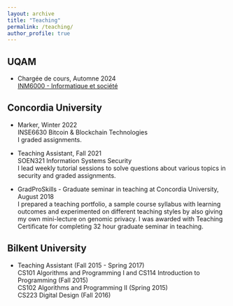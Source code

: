 ```yaml
---
layout: archive
title: "Teaching"
permalink: /teaching/
author_profile: true
---
```

## UQAM
* Chargée de cours, Automne 2024 <br/>
[INM6000 - Informatique et société](https://info.uqam.ca/plan_cours/Automne%202024/INM6000.html) <br/>

## Concordia University
* Marker, Winter 2022 <br/>
INSE6630  Bitcoin & Blockchain Technologies <br/>
I graded assignments. 

* Teaching Assistant, Fall 2021 <br/>
SOEN321 Information Systems Security <br/>
I lead weekly tutorial sessions to solve questions about various topics in security and graded assignments.

* GradProSkills - Graduate seminar in teaching at Concordia University, August 2018 <br/> 
I prepared a teaching portfolio, a sample course syllabus with learning outcomes and experimented on different teaching styles by also giving my own mini-lecture on genomic privacy. I was awarded with Teaching Certificate for completing 32 hour graduate seminar in teaching.

## Bilkent University

* Teaching Assistant (Fall 2015 - Spring 2017) <br/> 
CS101 Algorithms and Programming I and CS114 Introduction to Programming (Fall 2015) <br/> 
CS102 Algorithms and Programming II (Spring 2015) <br/> 
CS223 Digital Design (Fall 2016) <br/> 


